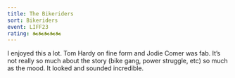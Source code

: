 ```yaml
---
title: The Bikeriders
sort: Bikeriders
event: LIFF23
rating: 🏍️🏍️🏍️🏍️🏍️
---
```

I enjoyed this a lot. Tom Hardy on fine form and Jodie Comer was fab. It’s not really so much about the story (bike gang, power struggle, etc) so much as the mood. It looked and sounded incredible.
